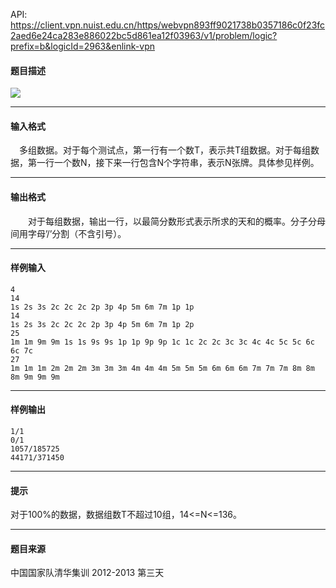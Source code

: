 API: https://client.vpn.nuist.edu.cn/https/webvpn893ff9021738b0357186c0f23fc2aed6e24ca283e886022bc5d861ea12f03963/v1/problem/logic?prefix=b&logicId=2963&enlink-vpn

#### 题目描述

![](../file/2963_0.jpg)

---

#### 输入格式

　多组数据。对于每个测试点，第一行有一个数T，表示共T组数据。对于每组数据，第一行一个数N，接下来一行包含N个字符串，表示N张牌。具体参见样例。  

---

#### 输出格式

  
　　对于每组数据，输出一行，以最简分数形式表示所求的天和的概率。分子分母间用字母’/’分割（不含引号）。  

---

#### 样例输入
```
4
14
1s 2s 3s 2c 2c 2c 2p 3p 4p 5m 6m 7m 1p 1p
14
1s 2s 3s 2c 2c 2c 2p 3p 4p 5m 6m 7m 1p 2p
25
1m 1m 9m 9m 1s 1s 9s 9s 1p 1p 9p 9p 1c 1c 2c 2c 3c 3c 4c 4c 5c 5c 6c 6c 7c
27
1m 1m 1m 2m 2m 2m 3m 3m 3m 4m 4m 4m 5m 5m 5m 6m 6m 6m 7m 7m 7m 8m 8m 8m 9m 9m 9m

```

---

#### 样例输出
```
1/1
0/1
1057/185725
44171/371450

```

---

#### 提示

对于100%的数据，数据组数T不超过10组，14<=N<=136。

---

#### 题目来源

中国国家队清华集训 2012-2013 第三天